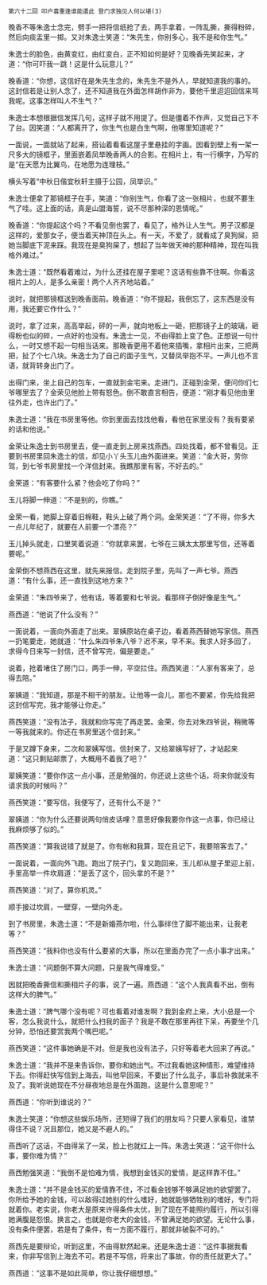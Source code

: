     第六十二回 叩户喜重逢谁能遣此 登门求独见人何以堪(3) 

   晚香不等朱逸士念完，劈手一把将信纸抢了去，两手拿着，一阵乱撕，撕得粉碎，然后向痰盂里一掷。又对朱逸士笑道：“朱先生，你别多心，我不是和你生气。”

   朱逸士的脸色，由黄变红，由红变白，正不知如何是好？见晚香先笑起来，才道：“你可吓我一跳！这是什么玩意儿？”

   晚香道：“你想，这信好在是朱先生念的，朱先生不是外人，早就知道我的事的。这封信若是让别人念了，还不知道我在外面怎样胡作非为，要他千里迢迢回信来骂我呢。这事怎样叫人不生气？”

   朱逸士本想根据信发挥几句，这样子就不用提了。但是僵着不作声，又觉自己下不了台。因笑道：“人都离开了，你生气也是白生气啊，他哪里知道呢？”

   一面说，一面就站了起来，搭讪着看看这屋子里悬挂的字画。因看到壁上有一架一尺多大的镜框子，里面嵌着凤举晚香两人的合影。在相片上，有一行横字，乃写的是“在天愿为比翼鸟，在地愿为连理枝。”

   横头写着“中秋日偕宜秋轩主摄于公园，凤举识。”

   朱逸士便拿了那镜框子在手，笑道：“你别生气，你看了这一张相片，也就不要生气了哇。这上面的话，真是山盟海誓，说不尽那种深的恩情呢。”

   晚香道：“你提起这个吗？不看见倒也罢了，看见了，格外让人生气。男子汉都是这样的，爱那女子，便当着天神顶在头上。有一天，不爱了，就看成了臭狗屎，把她当脚底下泥来踩。我现在是臭狗屎了，想起了当年做天神的那种精神，现在叫我格外难过。”

   朱逸士道：“既然看着难过，为什么还挂在屋子里呢？这话有些靠不住啊。你看这相片上的人，是多么亲密！两个人齐齐地站着。”

   说时，就把那镜框送到晚香面前。晚香道：“你不提起，我倒忘了，这东西是没有用，我还要它作什么？”

   说时，拿了过来，高高举起，砰的一声，就向地板上一砸，把那镜子上的玻璃，砸得粉也似的碎，一点好的也没有。朱逸士一见，不由得脸上变了色。正想说一句什么，一时又想不起一句相当话来。那晚香更用不着他来插嘴，拿相片出来，三把两把，扯了个七八块。朱逸士为了自己的面子生气，又替凤举抱不平。一声儿也不言语，就背转身出门了。

   出得门来，坐上自己的包车，一直就到金宅来。走进门，正碰到金荣，便问你们七爷哪里去了？金荣见他脸上带有怒色。倒不敢直言相告，便道：“刚才看见他由里往外走，也许出门了。”

   朱逸士道：“我在书房里等他。你到里面去找找他看，看他在家里没有？我有要紧的话和他说。”

   金荣让朱逸士到书房里去，便一直走到上房来找燕西。四处找着，都不曾看见。正要到书房里回朱逸士的信，却见小丫头玉儿由外面进来。笑道：“金大哥，劳你驾，到七爷书房里找一个洋信封来。我瞧那里有客，不好去的。”

   金荣道：“有客要什么紧？他会吃了你吗？”

   玉儿将脚一伸道：“不是别的，你瞧。”

   金荣一看，她脚上穿着旧棉鞋，鞋头上破了两个洞。金荣笑道：“了不得，你多大一点儿年纪了，就要在人前要一个漂亮？”

   玉儿掉头就走，口里笑着说道：“你就拿来罢，七爷在三姨太太那里写信，还等着要呢。”

   金荣倒不想燕西在这里，就先来报信。走到院子里，先叫了一声七爷。燕西道：“有什么事，还一直找到这地方来？”

   金荣道：“朱四爷来了，他有话，等着要和七爷说。看那样子倒好像是生气。”

   燕西道：“他说了什么没有？”

   一面说着，一面向外面走了出来。翠姨原站在桌子边，看着燕西替她写家信。燕西一扔笔要走，她就道：“什么朱四爷朱八爷？迟不来，早不来。我求人好多回了，求得今日来写一封信，还不曾写完，偏是要走。”

   说着，抢着堵住了房门口，两手一伸，平空拦住。燕西笑道：“人家有客来了，总得去陪。”

   翠姨道：“我知道，那是不相干的朋友。让他等一会儿，那也不要紧，你先给我把这封信写完，我才能够让你走。”

   燕西笑道：“没有法子，我就和你写完了再走罢。金荣，你去对朱四爷说，稍微等一等我就来的。你还在书房里送个信封来。”

   于是又蹲下身来，二次和翠姨写信。信封来了，又给翠姨写好了，才站起来道：“这只剩贴邮票了，大概用不着我了吧？”

   翠姨笑道：“要你作这一点小事，还是勉强的，你还说上这些个话，将来你就没有请求我的时候吗？”

   燕西笑道：“要写信，我便写了，还有什么不是？”

   翠姨道：“你为什么还要说两句俏皮话哩？意思好像我要你作这一点事，你已经让我麻烦够了似的。”

   燕西笑道：“算我说错了就是了。你有帐和我算，现在且记下，我要陪客去了。”

   一面说着，一面向外飞跑。跑出了院子门，复又跑回来，玉儿却从屋子里迎上前，手里高举一件坎肩道：“是丢了这个，回头拿的不是？”

   燕西笑道：“对了，算你机灵。”

   顺手接过坎肩，一壁穿，一壁向外走。

   到了书房里，朱逸士道：“不是新婚燕尔啦，什么事绊住了脚不能出来，让我老等？”

   燕西笑道：“我料你也没有什么要紧的大事，所以在里面办完了一点小事才出来。”

   朱逸士道：“问题倒不算大问题，只是我气得难受。”

   因就把晚香撕信和撕相片子的事，说了一遍。燕西道：“这个人我真看不出，倒有这样大的脾气。”

   朱逸士道：“脾气哪个没有呢？可也看着对谁发啊？我到金府上来，大小总是一个客，怎么我说什么，就把什么扫我的面子？我是不敢在那里再往下呆，再要坐个几分钟，恐怕还要赏我两个嘴巴呢。”

   燕西笑道：“这件事她确是不对。但是我也没有法子，只好等着老大回来了再说。”

   朱逸士道：“我并不是来告诉你，要你和她出气。不过我看她这种情形，难望维持下去。你得赶快写信到上海去，叫他早回来，不要出了什么乱子，事后补救就来不及了。我听说她现在不分昼夜地总是在外面跑，这是什么意思呢？”

   燕西道：“你听到谁说的？”

   朱逸士笑道：“你想这些娱乐场所，还短得了我们的朋友吗？只要人家看见，谁禁得住不说？况且那位，她又是不避人的。”

   燕西听了这话，不由得呆了一呆，脸上也就红上一阵。朱逸士笑道：“这干你什么事，要你难为情？”

   燕西勉强笑道：“我倒不是怕难为情，我想到金钱买的爱情，是这样靠不住。”

   朱逸士道：“并不是金钱买的爱情靠不住，不过看金钱够不够满足她的欲望罢了。你所给予她的金钱，可以敌得过她别的什么嗜好，她就能够牺牲别的嗜好，专门将就着你。老实说，你老大是原来许得条件太优，到了现在不能照约履行，所以引得她满腹是怨恨。换言之，也就是你老大的金钱，不曾满足她的欲望。无论什么事，没有条件便罢，若是有了条件，有一方面不履行，那就非破裂不可的。”

   燕西先是要辩论，听到这里，不由得默然起来。还是朱逸士道：“这件事据我看来，你非写信到上海去不可。若是不写信，将来出了事故，你的责任就更大了。”

   燕西道：“这事不是如此简单，你让我仔细想想。”

